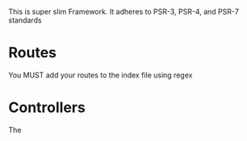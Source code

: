 This is super slim Framework. It adheres to PSR-3, PSR-4, and PSR-7 standards

Routes
===
You MUST add your routes to the index file using regex

Controllers
===
The 